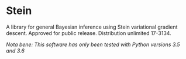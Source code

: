 # Stein

A library for general Bayesian inference using Stein variational gradient descent. Approved for public release. Distribution unlimited 17-3134.

*Nota bene: This software has only been tested with Python versions 3.5 and 3.6*

